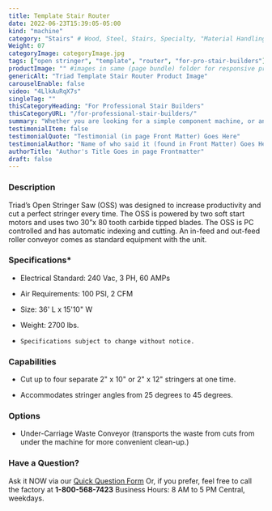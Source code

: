 ```yaml
---
title: Template Stair Router
date: 2022-06-23T15:39:05-05:00
kind: "machine"
category: "Stairs" # Wood, Steel, Stairs, Specialty, "Material Handling"
Weight: 07
categoryImage: categoryImage.jpg
tags: ["open stringer", "template", "router", "for-pro-stair-builders"] #["framing", "table", "mobile", "stick-builder" "shed-builder"]
productImage: "" #images in same (page bundle) folder for responsive processing
genericAlt: "Triad Template Stair Router Product Image"
carouselEnable: false
video: "4LlkAuRqX7s"
singleTag: ""
thisCategoryHeading: "For Professional Stair Builders"
thisCategoryURL: "/for-professional-stair-builders/"
summary: "Whether you are looking for a simple component machine, or an entire modular line, Triad surely has just what you need."
testimonialItem: false
testimonialQuote: "Testimonial (in page Front Matter) Goes Here"
testimonialAuthor: "Name of who said it (found in Front Matter) Goes Here"
authorTitle: "Author's Title Goes in page Frontmatter"
draft: false
---
```


### Description

Triad’s Open Stringer Saw (OSS) was designed to increase productivity and cut a perfect stringer every time. The OSS is powered by two soft start motors and uses two 30”x 80 tooth carbide tipped blades. The OSS is PC controlled and has automatic indexing and cutting. An in-feed and out-feed roller conveyor comes as standard equipment with the unit.

### Specifications*

- Electrical Standard: 240 Vac, 3 PH, 60 AMPs

- Air Requirements: 100 PSI, 2 CFM

- Size: 36' L x 15'10" W

- Weight: 2700 lbs.

- `Specifications subject to change without notice.`

### Capabilities

- Cut up to four separate 2" x 10" or 2" x 12" stringers at one time.

- Accommodates stringer angles from 25 degrees to 45 degrees.

### Options

- Under-Carriage Waste Conveyor (transports the waste from cuts from under the machine for more convenient clean-up.)

### Have a Question?

Ask it NOW via our [Quick Question Form](#qq)
Or, if you prefer, feel free to call the factory at **1-800-568-7423** Business Hours: 8 AM to 5 PM Central, weekdays.
